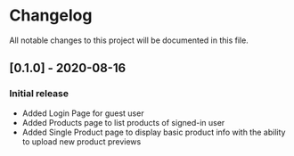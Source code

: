 # Changelog

All notable changes to this project will be documented in this file.

## [0.1.0] - 2020-08-16
### Initial release
- Added Login Page for guest user
- Added Products page to list products of signed-in user
- Added Single Product page to display basic product info with the ability to upload new product previews
